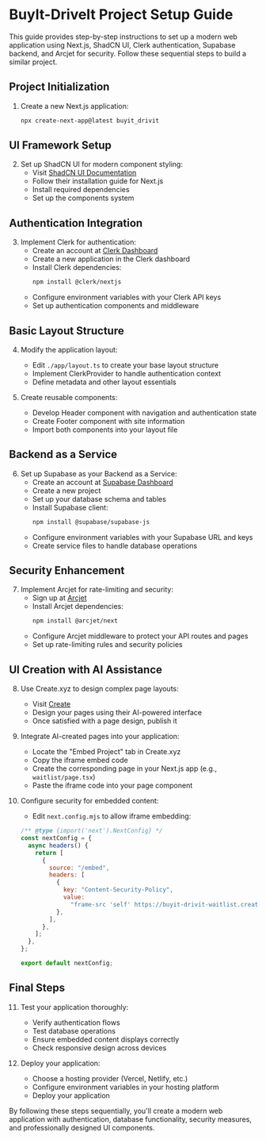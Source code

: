 # BuyIt-DriveIt Project Setup Guide

This guide provides step-by-step instructions to set up a modern web application using Next.js, ShadCN UI, Clerk authentication, Supabase backend, and Arcjet for security. Follow these sequential steps to build a similar project.

## Project Initialization

1. Create a new Next.js application:
   ```bash
   npx create-next-app@latest buyit_drivit
   ```

## UI Framework Setup

2. Set up ShadCN UI for modern component styling:
   - Visit [ShadCN UI Documentation](https://ui.shadcn.com/docs/installation/next)
   - Follow their installation guide for Next.js
   - Install required dependencies
   - Set up the components system

## Authentication Integration

3. Implement Clerk for authentication:
   - Create an account at [Clerk Dashboard](https://dashboard.clerk.com/apps)
   - Create a new application in the Clerk dashboard
   - Install Clerk dependencies:
     ```bash
     npm install @clerk/nextjs
     ```
   - Configure environment variables with your Clerk API keys
   - Set up authentication components and middleware

## Basic Layout Structure

4. Modify the application layout:

   - Edit `./app/layout.ts` to create your base layout structure
   - Implement ClerkProvider to handle authentication context
   - Define metadata and other layout essentials

5. Create reusable components:
   - Develop Header component with navigation and authentication state
   - Create Footer component with site information
   - Import both components into your layout file

## Backend as a Service

6. Set up Supabase as your Backend as a Service:
   - Create an account at [Supabase Dashboard](https://supabase.com/)
   - Create a new project
   - Set up your database schema and tables
   - Install Supabase client:
     ```bash
     npm install @supabase/supabase-js
     ```
   - Configure environment variables with your Supabase URL and keys
   - Create service files to handle database operations

## Security Enhancement

7. Implement Arcjet for rate-limiting and security:
   - Sign up at [Arcjet](https://arcjet.com/)
   - Install Arcjet dependencies:
     ```bash
     npm install @arcjet/next
     ```
   - Configure Arcjet middleware to protect your API routes and pages
   - Set up rate-limiting rules and security policies

## UI Creation with AI Assistance

8. Use Create.xyz to design complex page layouts:

   - Visit [Create](https://www.create.xyz/)
   - Design your pages using their AI-powered interface
   - Once satisfied with a page design, publish it

9. Integrate AI-created pages into your application:

   - Locate the "Embed Project" tab in Create.xyz
   - Copy the iframe embed code
   - Create the corresponding page in your Next.js app (e.g., `waitlist/page.tsx`)
   - Paste the iframe code into your page component

10. Configure security for embedded content:

    - Edit `next.config.mjs` to allow iframe embedding:

    ```javascript
    /** @type {import('next').NextConfig} */
    const nextConfig = {
      async headers() {
        return [
          {
            source: "/embed",
            headers: [
              {
                key: "Content-Security-Policy",
                value:
                  "frame-src 'self' https://buyit-drivit-waitlist.created.app",
              },
            ],
          },
        ];
      },
    };

    export default nextConfig;
    ```

## Final Steps

11. Test your application thoroughly:

    - Verify authentication flows
    - Test database operations
    - Ensure embedded content displays correctly
    - Check responsive design across devices

12. Deploy your application:
    - Choose a hosting provider (Vercel, Netlify, etc.)
    - Configure environment variables in your hosting platform
    - Deploy your application

By following these steps sequentially, you'll create a modern web application with authentication, database functionality, security measures, and professionally designed UI components.

